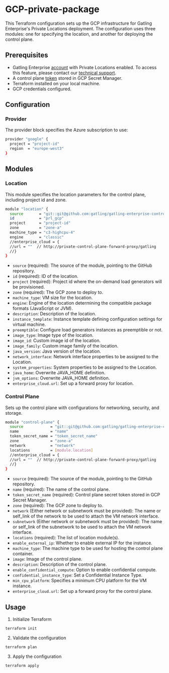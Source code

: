 # GCP-private-package

This Terraform configuration sets up the GCP infrastructure for Gatling Enterprise's Private Locations deployment. The configuration uses three modules: one for specifying the location, and another for deploying the control plane.

## Prerequisites

- Gatling Enterprise [account](https://auth.gatling.io/auth/realms/gatling/protocol/openid-connect/auth?client_id=gatling-enterprise-cloud-public&response_type=code&scope=openid&redirect_uri=https%3A%2F%2Fcloud.gatling.io%2Fr%2Fgatling) with Private Locations enabled. To access this feature, please contact our [technical support](https://gatlingcorp.atlassian.net/servicedesk/customer/portal/8/group/12/create/59?summary=Private+Locations&description=Contact%20email%3A%20%3Cemail%3E%0A%0AHello%2C%20we%20would%20like%20to%20enable%20the%20private%20locations%20feature%20on%20our%20organization.).
- A control plane [token](https://docs.gatling.io/reference/install/cloud/private-locations/introduction/#token) stored in GCP Secret Manager.
- Terraform installed on your local machine.
- GCP credentials configured.

## Configuration

### Provider

The provider block specifies the Azure subscription to use:

```sh
provider "google" {
  project = "project-id"
  region  = "europe-west3"
}
```

## Modules

### Location

This module specifies the location parameters for the control plane, including project id and zone.

```sh
module "location" {
  source       = "git::git@github.com:gatling/gatling-enterprise-control-plane-deployment//terraform/gcp/location"
  id           = "prl_gcp"
  project      = "project-id"
  zone         = "zone-a"
  machine_type = "c3-highcpu-4"
  engine       = "classic"
  //enterprise_cloud = {
  //url = ""  // http://private-control-plane-forward-proxy/gatling
  //}
}
```

- `source` (required): The source of the module, pointing to the GitHub repository.
- `id` (required): ID of the location.
- `project` (required): Project id where the on-demand load generators will be provisioned.
- `zone` (required): The GCP zone to deploy to.
- `machine_type`: VM size for the location.
- `engine`: Engine of the location determining the compatible package formats (JavaScript or JVM).
- `description`: Description of the location.
- `instance_template`: Instance template defining configuration settings for virtual machine.
- `preemptible`: Configure load generators instances as preemptible or not.
- `image_type`: Image type of the location.
- `image_id`: Custom image id of the location.
- `image_family`: Custom image family of the location.
- `java_version`: Java version of the location.
- `network_interface`: Network interface properties to be assigned to the Location.
- `system_properties`: System properties to be assigned to the Location.
- `java_home`: Overwrite JAVA_HOME definition.
- `jvm_options`: Overwrite JAVA_HOME definition.
- `enterprise_cloud.url`: Set up a forward proxy for location.

### Control Plane

Sets up the control plane with configurations for networking, security, and storage.

```sh
module "control-plane" {
  source            = "git::git@github.com:gatling/gatling-enterprise-control-plane-deployment//terraform/gcp/control-plane"
  name              = "name"
  token_secret_name = "token_secret_name"
  zone              = "zone-a"
  network           = "network"
  locations         = [module.location]
  //enterprise_cloud = {
  //url = ""  // http://private-control-plane-forward-proxy/gatling
  //}
}
```

- `source` (required): The source of the module, pointing to the GitHub repository.
- `name` (required): The name of the control plane.
- `token_secret_name` (required): Control plane secret token stored in GCP Secret Manager.
- `zone` (required): The GCP zone to deploy to.
- `network` (Either network or subnetwork must be provided): The name or self_link of the network to be used to attach the VM network interface.
- `subnetwork` (Either network or subnetwork must be provided):  The name or self_link of the subnetwork to be used to attach the VM network interface.
- `locations` (required): The list of location module(s).
- `enable_external_ip`: Whether to enable external IP for the instance.
- `machine_type`: The machine type to be used for hosting the control plane container.
- `image`: Image of the control plane.
- `description`: Description of the control plane.
- `enable_confidential_compute`: Option to enable confidential compute.
- `confidential_instance_type`: Set a Confidential Instance Type.
- `min_cpu_platform`: Specifies a minimum CPU platform for the VM instance.
- `enterprise_cloud.url`: Set up a forward proxy for the control plane.

## Usage

1. Initialize Terraform

```console
terraform init
```

2. Validate the configuration

```console
terraform plan
```

3. Apply the configuration

```console
terraform apply
```

